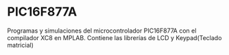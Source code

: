 # PIC16F877A
Programas y simulaciones del microcontrolador PIC16F877A con el compilador XC8 en MPLAB.
Contiene las librerías de LCD y Keypad(Teclado matricial)
